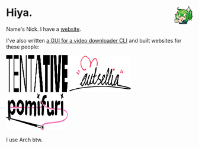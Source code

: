 # Hiya. <img align="right" height="48" src="/minacoffe.png" title="Art by @kozu_004 on Twitter">

Name's Nick. I have a [website](https://pprmint.de/en).

I've also written [a GUI for a video downloader CLI](https://github.com/pprmint/yt-dlp-GUI) and built websites for these people:

<a href="https://tentative.name/"><img src="/logos/Tentative.svg" width="33%" height="100px" /></a>
<a href="https://autsellia.com/"><img src="/logos/Autsellia.svg" width="33%" height="100px" /></a>
<a href="https://pomi.moe/"><img src="/logos/Pomifuri.svg" width="33%" height="100px" /></a>

I use Arch btw.
